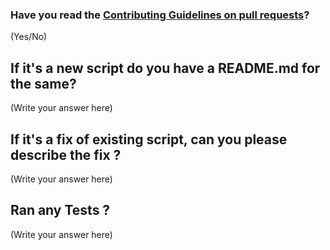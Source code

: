 <!--
Thank you for sending the PR! We appreciate you spending the time to work on 
the changes.

You can learn more about contributing to Cohesity Samples here:  
https://github.com/ashish-cohesity/test-drive/blob/master/CONTRIBUTING.md

Happy contributing!

-->

### Have you read the [Contributing Guidelines on pull requests](https://github.com/ashish-cohesity/test-drive/blob/master/CONTRIBUTING.md#pull-requests)?
(Yes/No)

## If it's a new script do you have a README.md for the same?
(Write your answer here)

## If it's a fix of existing script, can you please describe the fix ? 
(Write your answer here)

## Ran any Tests ? 
(Write your answer here)

